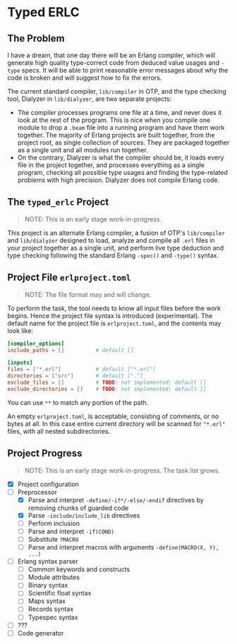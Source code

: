 # Typed ERLC

## The Problem

I have a dream, that one day there will be an Erlang compiler, which will generate high quality type-correct code from
deduced value usages and `-type` specs. It will be able to print reasonable error messages about why the code is broken
and will suggest how to fix the errors.

The current standard compiler, `lib/compiler` in OTP, and the type checking tool, Dialyzer in `lib/dialyzer`, are two
separate projects:

* The compiler processes programs one file at a time, and never does it look at the rest of the program. This is nice
  when you compile one module to drop a `.beam` file into a running program and have them work together. The majority of
  Erlang projects are built together, from the project root, as single collection of sources. They are packaged together
  as a single unit and all modules run together.
* On the contrary, Dialyzer is what the compiler should be, it loads every file in the project together, and processes
  everything as a single program, checking all possible type usages and finding the type-related problems with high
  precision. Dialyzer does not compile Erlang code.

## The `typed_erlc` Project

> NOTE: This is an early stage work-in-progress.

This project is an alternate Erlang compiler, a fusion of OTP's `lib/compiler` and `lib/dialyzer` designed to load,
analyze and compile all `.erl` files in your project together as a single unit, and perform live type deduction and type
checking following the standard Erlang `-spec()` and `-type()` syntax.

## Project File `erlproject.toml`

> NOTE: The file format may and will change.

To perform the task, the tool needs to know all input files before the work begins. Hence the project file syntax is
introduced (experimental). The default name for the project file is `erlproject.toml`, and the contents may look like:

```toml
[compiler_options]
include_paths = []          # default []

[inputs]
files = ["*.erl"]           # default ["*.erl"]
directories = ["src"]       # default ["."]
exclude_files = []          # TODO: not implemented; default []
exclude_directories = []    # TODO: not implemented; default []
```

You can use `**` to match any portion of the path.

An empty `erlproject.toml`, is acceptable, consisting of comments, or no bytes at all. In this case entire current
directory will be scanned for `"*.erl"` files, with all nested subdirectories.

## Project Progress

> NOTE: This is an early stage work-in-progress. The task list grows.

- [x] Project configuration
- [ ] Preprocessor
    - [x] Parse and interpret `-define/-if*/-else/-endif` directives by removing chunks of guarded code
    - [x] Parse `-include/include_lib` directives
    - [ ] Perform inclusion
    - [ ] Parse and interpret `-if(COND)`
    - [ ] Substitute `?MACRO`
    - [ ] Parse and interpret macros with arguments `-define(MACRO(X, Y), ...)`
- [ ] Erlang syntax parser
    - [ ] Common keywords and constructs
    - [ ] Module attributes
    - [ ] Binary syntax
    - [ ] Scientific float syntax
    - [ ] Maps syntax
    - [ ] Records syntax
    - [ ] Typespec syntax
- [ ] ???
- [ ] Code generator
